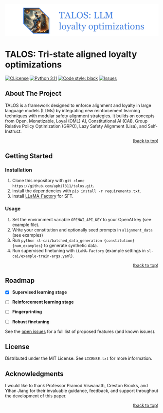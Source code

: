 <!-- Improved compatibility of back to top link: See: https://github.com/othneildrew/Best-README-Template/pull/73 -->
<a name="readme-top"></a>

<!-- PROJECT LOGO -->
<div align="center">
<!-- add image -->
<img src="./readme_assets/talos.png" alt="Logo">
<!-- <h3 align="center">TALOS</h3> -->

  <!-- <p align="center">
    A framework for creating robust, modularly aligned LLMs.
    <br />
    <a href="https://github.com/aphil311/talos"><strong>View progress »</strong></a>

  </p> -->

</div>

# TALOS: Tri-state aligned loyalty optimizations

[![CLicense](https://img.shields.io/badge/License%20-%20MIT%20-%20%23ff6863?style=flat)](https://github.com/tatsu-lab/stanford_alpaca/blob/main/LICENSE) [![Python 3.11](https://img.shields.io/badge/Python%20-%203.11%20-%20?style=flat&logo=python&logoColor=white)](https://github.com/tatsu-lab/stanford_alpaca/blob/main/LICENSE) [![Code style: black](https://img.shields.io/badge/code%20style-black-000000.svg)](https://github.com/psf/black) [![Issues](https://img.shields.io/github/issues/aphil311/talos?style=flat&logo=github&logoColor=white)](https://github.com/tatsu-lab/stanford_alpaca/blob/main/LICENSE)


<!-- ABOUT THE PROJECT -->
## About The Project
TALOS is a framework designed to enforce alignment and loyalty in large language models (LLMs) by integrating new reinforcement learning techniques with modular safety alignment strategies. It builds on concepts from Open, Monetizable, Loyal (OML) AI, Constitutional AI (CAI), Group Relative Policy Optimization (GRPO), Lazy Safety Alignment (Lisa), and Self-Instruct.

<p align="right">(<a href="#readme-top">back to top</a>)</p>

<!-- GETTING STARTED -->
## Getting Started


### Installation
1. Clone this repository with `git clone https://github.com/aphil311/talos.git`.
2. Install the dependencies with `pip install -r requirements.txt`.
3. Install [LLaMA-Factory](https://github.com/hiyouga/LLaMA-Factory) for SFT.


### Usage 
1. Set the environment variable `OPENAI_API_KEY` to your OpenAI key (see example file).
2. Write your constitution and optionally seed prompts in `alignment_data` (see examples)
3. Run `python sl-cai/batched_data_generation {constitution} {num_examples}` to generate synthetic data.
4. Run supervised finetuning with `LLaMA-Factory` (example settings in `sl-cai/example-train-args.yaml`).


<p align="right">(<a href="#readme-top">back to top</a>)</p> 



<!-- ROADMAP -->
## Roadmap

- [X] **Supervised learning stage**
- [ ] **Reinforcement learning stage**
- [ ] **Fingerprinting**
- [ ] **Robust finetuning**


See the [open issues](https://github.com/aphil311/talos/issues) for a full list of proposed features (and known issues).



<!-- LICENSE -->
## License

Distributed under the MIT License. See `LICENSE.txt` for more information.



<!-- ACKNOWLEDGMENTS -->
## Acknowledgments
I would like to thank Professor Pramod Viswanath, Creston Brooks, and Yihan Jiang for their invaluable guidance, feedback, and support throughout the development of this paper.

<p align="right">(<a href="#readme-top">back to top</a>)</p>



<!-- MARKDOWN LINKS & IMAGES -->
<!-- https://www.markdownguide.org/basic-syntax/#reference-style-links -->
[contributors-shield]: https://img.shields.io/github/contributors/aphil311/hudson_food_finder.svg?style=for-the-badge
[contributors-url]: https://github.com/aphil311/hudson_food_finder/graphs/contributors
[forks-shield]: https://img.shields.io/github/forks/aphil311/hudson_food_finder.svg?style=for-the-badge
[forks-url]: https://github.com/aphil311/hudson_food_finder/network/members
[stars-shield]: https://img.shields.io/github/stars/aphil311/hudson_food_finder.svg?style=for-the-badge
[stars-url]: https://github.com/aphil311/hudson_food_finder/stargazers
[issues-shield]: https://img.shields.io/github/issues/aphil311/hudson_food_finder.svg?style=for-the-badge
[issues-url]: https://github.com/aphil311/hudson_food_finder/issues
[license-shield]: https://img.shields.io/github/license/aphil311/hudson_food_finder.svg?style=for-the-badge
[license-url]: https://github.com/aphil311/hudson_food_finder/blob/master/LICENSE.txt
[linkedin-shield]: https://img.shields.io/badge/-LinkedIn-black.svg?style=for-the-badge&logo=linkedin&colorB=555
[linkedin-url]: https://linkedin.com/in/linkedin_username
[product-screenshot]: images/screenshot.png

[Bootstrap.com]: https://img.shields.io/badge/Bootstrap-563D7C?style=for-the-badge&logo=bootstrap&logoColor=white
[Bootstrap-url]: https://getbootstrap.com
[Flask.com]: https://img.shields.io/badge/Flask-000000?style=for-the-badge&logo=flask&logoColor=white
[Flask-url]: https://flask.palletsprojects.com/en/2.2.x/
[Jinja.com]: https://img.shields.io/badge/jinja-cccccc.svg?style=for-the-badge&logo=jinja&logoColor=black
[Jinja-url]: https://jinja.palletsprojects.com/en/3.1.x/
[Render.com]: https://img.shields.io/badge/Render-%46E3B7.svg?style=for-the-badge&logo=render&logoColor=white
[Render-url]: https://render.com
[AWS.com]:https://img.shields.io/badge/Amazon_AWS-FF9900?style=for-the-badge&logo=amazon-aws&logoColor=white
[AWS-url]: https://aws.amazon.com


[PostgreSQL.com]: https://img.shields.io/badge/PostgreSQL-316192?style=for-the-badge&logo=postgresql&logoColor=white
[PostgreSQL-url]: https://www.postgresql.org

